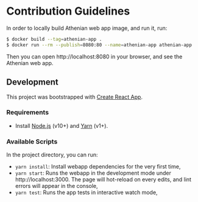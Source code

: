 # Contribution Guidelines

In order to locally build Athenian web app image, and run it, run:

```bash
$ docker build --tag=athenian-app .
$ docker run --rm --publish=8080:80 --name=athenian-app athenian-app
```

Then you can open http://localhost:8080 in your browser, and see the Athenian web app.


## Development

This project was bootstrapped with [Create React App](https://github.com/facebook/create-react-app).


### Requirements

- Install [Node.js](https://nodejs.org) (v10+) and [Yarn](https://yarnpkg.com/en/docs/install) (v1+).


### Available Scripts

In the project directory, you can run:

- `yarn install`: Install webapp dependencies for the very first time,
- `yarn start`: Runs the webapp in the development mode under http://localhost:3000. The page will hot-reload on every edits, and lint errors will appear in the console,
- `yarn test`: Runs the app tests in interactive watch mode,
